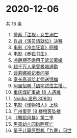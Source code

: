 # 2020-12-06

共 16 条

<!-- BEGIN ZHIHUSEARCH -->
<!-- 最后更新时间 Sun Dec 06 2020 15:06:49 GMT+0800 (CST) -->
1. [警察「注视」女生溺亡](https://www.zhihu.com/search?q=警察注视女生溺亡)
1. [肖战《演员请就位》决赛](https://www.zhihu.com/search?q=肖战演员请就位)
1. [电影《冷血狂宴》网播](https://www.zhihu.com/search?q=冷血狂宴)
1. [电影《赤狐书生》](https://www.zhihu.com/search?q=赤狐书生)
1. [冷静期不适用于诉讼离婚](https://www.zhihu.com/search?q=离婚冷静期)
1. [超千万人承受极端通勤](https://www.zhihu.com/search?q=极端通勤)
1. [谈莉娜被记者问哭](https://www.zhihu.com/search?q=谈莉娜)
1. [家长高调给老师送锦旗](https://www.zhihu.com/search?q=家长送锦旗)
1. [阿里招聘「凶宅试住主播」](https://www.zhihu.com/search?q=凶宅试住主播)
1. [重庆煤矿事故 18 人遇难](https://www.zhihu.com/search?q=重庆永川煤矿)
1. [Nvidia 发布 3060ti ](https://www.zhihu.com/search?q=3060ti)
1. [电影《怪物猎人》上映](https://www.zhihu.com/search?q=怪物猎人电影)
1. [广州蛋壳 18 楼租客坠楼](https://www.zhihu.com/search?q=广州蛋壳坠楼)
1. [ 《舞蹈风暴》第二季](https://www.zhihu.com/search?q=舞蹈风暴第二季)
1. [男童幼儿园趴睡死亡](https://www.zhihu.com/search?q=幼儿园午睡死亡)
1. [量子计算原型机「九章」问世](https://www.zhihu.com/search?q=九章)
<!-- END ZHIHUSEARCH -->
